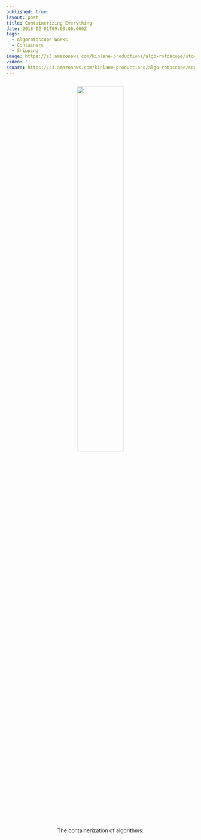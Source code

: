 ```yaml
---
published: true
layout: post
title: Containerizing Everything
date: 2018-02-01T09:00:00.000Z
tags:
  - Algorotoscope Works
  - Containers
  - Shipping
image: https://s3.amazonaws.com/kinlane-productions/algo-rotoscope/stories/containership_dark_dali.jpg
video: ''
square: https://s3.amazonaws.com/kinlane-productions/algo-rotoscope/square/containership_dark_dali_square.jpg
---
```

<p align="center"><img src="{{ page.image }}" width="50%" style="padding: 15px;" /></p>
<center>The containerization of algorithms.</center>
